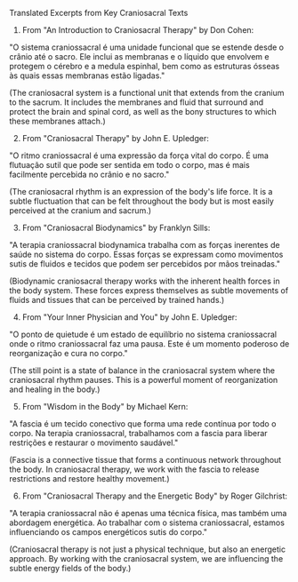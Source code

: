 Translated Excerpts from Key Craniosacral Texts

1. From "An Introduction to Craniosacral Therapy" by Don Cohen:

"O sistema craniossacral é uma unidade funcional que se estende desde o crânio até o sacro. Ele inclui as membranas e o líquido que envolvem e protegem o cérebro e a medula espinhal, bem como as estruturas ósseas às quais essas membranas estão ligadas."

(The craniosacral system is a functional unit that extends from the cranium to the sacrum. It includes the membranes and fluid that surround and protect the brain and spinal cord, as well as the bony structures to which these membranes attach.)

2. From "Craniosacral Therapy" by John E. Upledger:

"O ritmo craniossacral é uma expressão da força vital do corpo. É uma flutuação sutil que pode ser sentida em todo o corpo, mas é mais facilmente percebida no crânio e no sacro."

(The craniosacral rhythm is an expression of the body's life force. It is a subtle fluctuation that can be felt throughout the body but is most easily perceived at the cranium and sacrum.)

3. From "Craniosacral Biodynamics" by Franklyn Sills:

"A terapia craniossacral biodynamica trabalha com as forças inerentes de saúde no sistema do corpo. Essas forças se expressam como movimentos sutis de fluidos e tecidos que podem ser percebidos por mãos treinadas."

(Biodynamic craniosacral therapy works with the inherent health forces in the body system. These forces express themselves as subtle movements of fluids and tissues that can be perceived by trained hands.)

4. From "Your Inner Physician and You" by John E. Upledger:

"O ponto de quietude é um estado de equilíbrio no sistema craniossacral onde o ritmo craniossacral faz uma pausa. Este é um momento poderoso de reorganização e cura no corpo."

(The still point is a state of balance in the craniosacral system where the craniosacral rhythm pauses. This is a powerful moment of reorganization and healing in the body.)

5. From "Wisdom in the Body" by Michael Kern:

"A fascia é um tecido conectivo que forma uma rede contínua por todo o corpo. Na terapia craniossacral, trabalhamos com a fascia para liberar restrições e restaurar o movimento saudável."

(Fascia is a connective tissue that forms a continuous network throughout the body. In craniosacral therapy, we work with the fascia to release restrictions and restore healthy movement.)

6. From "Craniosacral Therapy and the Energetic Body" by Roger Gilchrist:

"A terapia craniossacral não é apenas uma técnica física, mas também uma abordagem energética. Ao trabalhar com o sistema craniossacral, estamos influenciando os campos energéticos sutis do corpo."

(Craniosacral therapy is not just a physical technique, but also an energetic approach. By working with the craniosacral system, we are influencing the subtle energy fields of the body.)